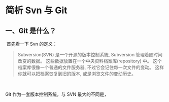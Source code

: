 # 简析 Svn 与 Git

## 一、Git 是什么？

​	首先看一下 Svn 的定义：

>  	Subversion(SVN) 是一个开源的版本控制系統, Subversion 管理着随时间改变的数据。 这些数据放置在一个中央资料档案库(repository) 中。 这个档案库很像一个普通的文件服务器, 不过它会记住每一次文件的变动。 这样你就可以把档案恢复到旧的版本, 或是浏览文件的变动历史。

​	



Git 作为一套版本控制系统，与 SVN 最大的不同是，

